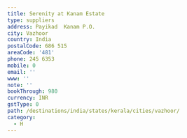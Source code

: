 ```yaml
---
title: Serenity at Kanam Estate
type: suppliers
address: Payikad  Kanam P.O.
city: Vazhoor
country: India
postalCode: 686 515
areaCode: '481'
phone: 245 6353
mobile: 0
email: ''
www: ''
note: ''
bookThrough: 980
currency: INR
gstType: 0
path: /destinations/india/states/kerala/cities/vazhoor/
category:
  - H
---
```


